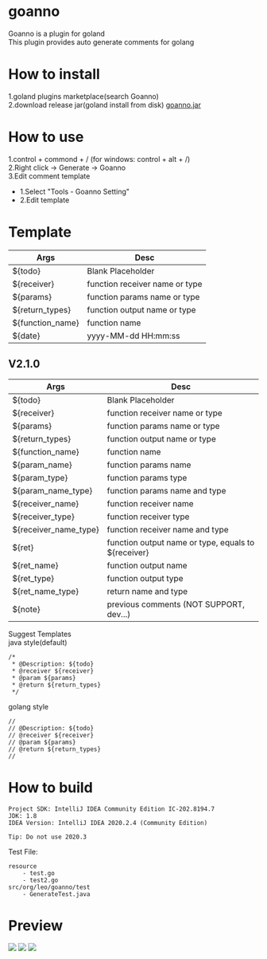 # goanno
Goanno is a plugin for goland  
This plugin provides auto generate comments for golang

# How to install
1.goland plugins marketplace(search Goanno)  
2.download release jar(goland install from disk) [goanno.jar](https://github.com/loveinsky100/goanno/releases)

# How to use
1.control + commond + /  (for windows: control + alt + /)  
2.Right click -> Generate -> Goanno  
3.Edit comment template  
+ 1.Select "Tools - Goanno Setting"  
+ 2.Edit template

# Template

| Args | Desc |
| --- | --- |
| ${todo} | Blank Placeholder |
| ${receiver} | function receiver name or type |
| ${params} | function params name or type|
| ${return_types} | function output name or type |
| ${function_name} | function name |
| ${date} | yyyy-MM-dd HH:mm:ss |

## V2.1.0
| Args | Desc |
| --- | --- |
| ${todo} | Blank Placeholder |
| ${receiver} | function receiver name or type |
| ${params} | function params name or type|
| ${return_types} | function output name or type |
| ${function_name} | function name |
| ${param_name} | function params name |
| ${param_type} | function params type |
| ${param_name_type} | function params name and type |
| ${receiver_name} | function receiver name |
| ${receiver_type} | function receiver type |
| ${receiver_name_type} | function receiver name and type |
| ${ret} | function output name or type, equals to ${receiver} |
| ${ret_name} | function output name |
| ${ret_type} | function output type |
| ${ret_name_type} | return name and type |
| ${note} | previous comments (NOT SUPPORT, dev...) |


Suggest Templates  
java style(default)
```
/*
 * @Description: ${todo}
 * @receiver ${receiver}
 * @param ${params}
 * @return ${return_types}
 */
```

golang style
```
//
// @Description: ${todo}
// @receiver ${receiver}
// @param ${params}
// @return ${return_types}
//
```

# How to build
```
Project SDK: IntelliJ IDEA Community Edition IC-202.8194.7
JDK: 1.8
IDEA Version: IntelliJ IDEA 2020.2.4 (Community Edition)

Tip: Do not use 2020.3
```

Test File:
```
resource
    - test.go
    - test2.go
src/org/leo/goanno/test
    - GenerateTest.java
```

# Preview

![](https://raw.githubusercontent.com/loveinsky100/goanno/master/preview/goanno_func.gif)
![](https://raw.githubusercontent.com/loveinsky100/goanno/master/preview/goanno_interface.gif)
![](https://raw.githubusercontent.com/loveinsky100/goanno/dev/preview/goanno_template_setting.gif)
